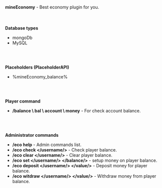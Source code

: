 <b>mineEconomy</b> - Best economy plugin for you.
<br>
<br>
<br>
<br>
<b>Database types</b>
* mongoDb
* MySQL
<br>

<br>

<b>Placeholders (PlaceholderAPI)</b>
* %mineEconomy_balance%
<br>

<br>

<b>Player command</b>
* <b>/balance \ bal \ account \ money</b> - For check account balance.
<br>

<br>

<b>Administrator commands</b>
* <b>/eco help</b> - Admin commands list.
* <b>/eco check </username/></b> - Check player balance.
* <b>/eco clear </username/></b> - Clear player balance.
* <b>/eco set </username/> </balance/></b> - setup money on player balance.
* <b>/eco deposit </username/> </value/></b> - Deposit money for player balance.
* <b>/eco witdraw </username/> </value/></b> - Withdraw money from player balance.